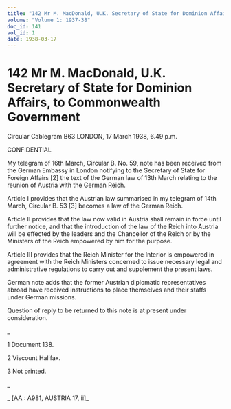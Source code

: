 ```yaml
---
title: "142 Mr M. MacDonald, U.K. Secretary of State for Dominion Affairs, to Commonwealth Government"
volume: "Volume 1: 1937-38"
doc_id: 141
vol_id: 1
date: 1938-03-17
---
```


# 142 Mr M. MacDonald, U.K. Secretary of State for Dominion Affairs, to Commonwealth Government

Circular Cablegram B63 LONDON, 17 March 1938, 6.49 p.m.

CONFIDENTIAL

My telegram of 16th March, Circular B. No. 59, note has been received from the German Embassy in London notifying to the Secretary of State for Foreign Affairs [2] the text of the German law of 13th March relating to the reunion of Austria with the German Reich.

Article I provides that the Austrian law summarised in my telegram of 14th March, Circular B. 53 [3] becomes a law of the German Reich.

Article II provides that the law now valid in Austria shall remain in force until further notice, and that the introduction of the law of the Reich into Austria will be effected by the leaders and the Chancellor of the Reich or by the Ministers of the Reich empowered by him for the purpose.

Article III provides that the Reich Minister for the Interior is empowered in agreement with the Reich Ministers concerned to issue necessary legal and administrative regulations to carry out and supplement the present laws.

German note adds that the former Austrian diplomatic representatives abroad have received instructions to place themselves and their staffs under German missions.

Question of reply to be returned to this note is at present under consideration.

_

1 Document 138.

2 Viscount Halifax.

3 Not printed.

_

_ [AA : A981, AUSTRIA 17, ii]_
